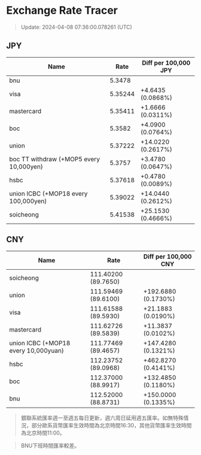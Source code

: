 # Exchange Rate Tracer

> Update: 2024-04-08 07:36:00.078261 (UTC)

## JPY

| Name                                    |    Rate | Diff per 100,000 JPY   |
|-----------------------------------------|---------|------------------------|
| bnu                                     | 5.3478  |                        |
| visa                                    | 5.35244 | +4.6435 (0.0868%)      |
| mastercard                              | 5.35411 | +1.6666 (0.0311%)      |
| boc                                     | 5.3582  | +4.0900 (0.0764%)      |
| union                                   | 5.37222 | +14.0220 (0.2617%)     |
| boc TT withdraw (+MOP5 every 10,000yen) | 5.3757  | +3.4780 (0.0647%)      |
| hsbc                                    | 5.37618 | +0.4780 (0.0089%)      |
| union ICBC (+MOP18 every 100,000yen)    | 5.39022 | +14.0440 (0.2612%)     |
| soicheong                               | 5.41538 | +25.1530 (0.4666%)     |

## CNY

| Name                                 | Rate                | Diff per 100,000 CNY   |
|--------------------------------------|---------------------|------------------------|
| soicheong                            | 111.40200	(89.7650) |                        |
| union                                | 111.59469	(89.6100) | +192.6880 (0.1730%)    |
| visa                                 | 111.61588	(89.5930) | +21.1883 (0.0190%)     |
| mastercard                           | 111.62726	(89.5839) | +11.3837 (0.0102%)     |
| union ICBC (+MOP18 every 10,000yuan) | 111.77469	(89.4657) | +147.4280 (0.1321%)    |
| hsbc                                 | 112.23752	(89.0968) | +462.8270 (0.4141%)    |
| boc                                  | 112.37000	(88.9917) | +132.4850 (0.1180%)    |
| bnu                                  | 112.52000	(88.8731) | +150.0000 (0.1335%)    |


> 銀聯系統匯率週一至週五每日更新，週六周日延用週五匯率。如無特殊情況，部分歐系貨幣匯率生效時間為北京時間16:30，其他貨幣匯率生效時間為北京時間11:00。

> BNU下班時間匯率較差。

